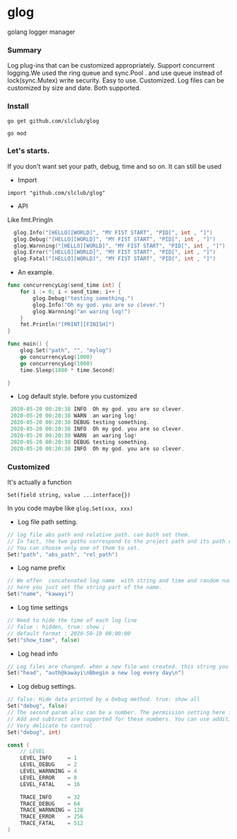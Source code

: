 # glog
golang logger manager

### Summary

Log plug-ins that can be customized appropriately. Support concurrent logging.We used the ring queue and sync.Pool .
and use queue instead of lock(sync.Mutex) write security. Easy to use.  Customized. Log files can be customized by size and date. Both supported.

### Install

`go get github.com/slclub/glog`

`go mod`


### Let's starts.

If you don't want set your path, debug, time and so on. It can still be used

- Import

`import "github.com/slclub/glog"`

- API

Like fmt.Pringln

```go
  glog.Info("[HELLO][WORLD]", "MY FIST START", "PID[", int , "]")
  glog.Debug("[HELLO][WORLD]", "MY FIST START", "PID[", int , "]")
  glog.Warnning("[HELLO][WORLD]", "MY FIST START", "PID[", int , "]")
  glog.Error("[HELLO][WORLD]", "MY FIST START", "PID[", int , "]")
  glog.Fatal("[HELLO][WORLD]", "MY FIST START", "PID[", int , "]")

```

- An example.

```go
func concurrencyLog(send_time int) {
    for i := 0; i < send_time; i++ {
        glog.Debug("testing something.")
        glog.Info("Oh my god. you are so clever.")
        glog.Warnning("an waring log!")
    }   
    fmt.Println("[PRINT][FINISH]")
}

func main() {
    glog.Set("path", "", "mylog")
    go concurrencyLog(1000)
    go concurrencyLog(1000)
    time.Sleep(1800 * time.Second)

}


```

- Log default style. before you customized

```go
 2020-05-20 00:20:38 INFO  Oh my god. you are so clever.
 2020-05-20 00:20:38 WARN  an waring log!
 2020-05-20 00:20:38 DEBUG testing something.
 2020-05-20 00:20:38 INFO  Oh my god. you are so clever.
 2020-05-20 00:20:38 WARN  an waring log!
 2020-05-20 00:20:38 DEBUG testing something.
 2020-05-20 00:20:38 INFO  Oh my god. you are so clever.
```

### Customized

It's actually a function

`Set(field string, value ...interface{})`

In you code maybe like `glog.Set(xxx, xxx)`

- Log file path setting.

```go
// log file abs path and relative path. can both set them.
// In fact, the two paths correspond to the project path and its path respectively
// You can choose only one of them to set.
Set("path", "abs_path", "rel_path")
```

- Log name prefix

```go
// We offen  concatenated log name  with string and time and random number.
// here you just set the string part of the name. 
Set("name", "kawayi")
```

- Log time settings

```go
// Need to hide the time of each log line 
// false : hidden, true: show ;  
// default format : 2020-50-19 00:00:00
Set("show_time", false)
```

- Log head info

```go
// Log files are changed. when a new file was created. this string you added will be set to top of file.
Set("head", "auth@kawayi\nBbegin a new log every day\n")
```

- Log debug settings.

```go
// false: Hide data printed by a Debug method. true: show all
Set("debug", false)
// The second param also can be a number. The permission setting here is designed by bit calculation
// Add and subtract are supported for these numbers. You can use addition and subtraction to control permissions
// Very delicate to control
Set("debug", int)

const (
    // LEVEL
    LEVEL_INFO     = 1 
    LEVEL_DEBUG    = 2 
    LEVEL_WARNNING = 4 
    LEVEL_ERROR    = 8 
    LEVEL_FATAL    = 16

    TRACE_INFO     = 32
    TRACE_DEBUG    = 64
    TRACE_WARNNING = 128 
    TRACE_ERROR    = 256 
    TRACE_FATAL    = 512 
)
```
